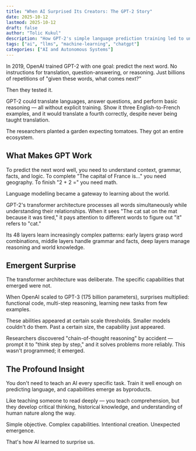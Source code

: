 ```yaml
---
title: "When AI Surprised Its Creators: The GPT-2 Story"
date: 2025-10-12
lastmod: 2025-10-12
draft: false
author: "Tolic Kukul"
description: "How GPT-2's simple language prediction training led to unexpected capabilities like translation and reasoning that surprised its creators."
tags: ["ai", "llms", "machine-learning", "chatgpt"]
categories: ["AI and Autonomous Systems"]
---
```


In 2019, OpenAI trained GPT-2 with one goal: predict the next word. No instructions for translation, question-answering, or reasoning. Just billions of repetitions of "given these words, what comes next?"

Then they tested it.

GPT-2 could translate languages, answer questions, and perform basic reasoning — all without explicit training. Show it three English-to-French examples, and it would translate a fourth correctly, despite never being taught translation.

The researchers planted a garden expecting tomatoes. They got an entire ecosystem.

## What Makes GPT Work

To predict the next word well, you need to understand context, grammar, facts, and logic. To complete "The capital of France is..." you need geography. To finish "2 + 2 =" you need math.

Language modelling became a gateway to learning about the world.

GPT-2's transformer architecture processes all words simultaneously while understanding their relationships. When it sees "The cat sat on the mat because it was tired," it pays attention to different words to figure out "it" refers to "cat."

Its 48 layers learn increasingly complex patterns: early layers grasp word combinations, middle layers handle grammar and facts, deep layers manage reasoning and world knowledge.

## Emergent Surprise

The transformer architecture was deliberate. The specific capabilities that emerged were not.

When OpenAI scaled to GPT-3 (175 billion parameters), surprises multiplied: functional code, multi-step reasoning, learning new tasks from few examples.

These abilities appeared at certain scale thresholds. Smaller models couldn't do them. Past a certain size, the capability just appeared.

Researchers discovered "chain-of-thought reasoning" by accident — prompt it to "think step by step," and it solves problems more reliably. This wasn't programmed; it emerged.

## The Profound Insight

You don't need to teach an AI every specific task. Train it well enough on predicting language, and capabilities emerge as byproducts.

Like teaching someone to read deeply — you teach comprehension, but they develop critical thinking, historical knowledge, and understanding of human nature along the way.

Simple objective. Complex capabilities. Intentional creation. Unexpected emergence.

That's how AI learned to surprise us.
